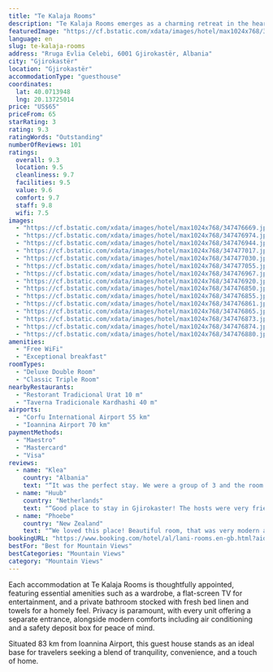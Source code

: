 ```yaml
---
title: "Te Kalaja Rooms"
description: "Te Kalaja Rooms emerges as a charming retreat in the heart of Gjirokastër, boasting breathtaking mountain and serene garden views, merely a stone's throw away from the tranquil Zaravina Lake at 44 km distance."
featuredImage: "https://cf.bstatic.com/xdata/images/hotel/max1024x768/347476669.jpg?k=07eea870cbe8cbb23000eb211f232b64982e82b6e4c766d2cf4cdfa26d0ef078&o=&hp=1"
language: en
slug: te-kalaja-rooms
address: "Rruga Evlia Celebi, 6001 Gjirokastër, Albania"
city: "Gjirokastër"
location: "Gjirokastër"
accommodationType: "guesthouse"
coordinates:
  lat: 40.0713948
  lng: 20.13725014
price: "US$65"
priceFrom: 65
starRating: 3
rating: 9.3
ratingWords: "Outstanding"
numberOfReviews: 101
ratings:
  overall: 9.3
  location: 9.5
  cleanliness: 9.7
  facilities: 9.5
  value: 9.6
  comfort: 9.7
  staff: 9.8
  wifi: 7.5
images:
  - "https://cf.bstatic.com/xdata/images/hotel/max1024x768/347476669.jpg?k=07eea870cbe8cbb23000eb211f232b64982e82b6e4c766d2cf4cdfa26d0ef078&o=&hp=1"
  - "https://cf.bstatic.com/xdata/images/hotel/max1024x768/347476974.jpg?k=6d87f30d1d2b1f32cdffaa3d7841d2cce202887ab3662fbc7e2d3bd29d73dbca&o=&hp=1"
  - "https://cf.bstatic.com/xdata/images/hotel/max1024x768/347476944.jpg?k=ef5c6fbcbbc8d043220678699a66a9f04bf7903a06459c7fe88acb49ed998ef1&o=&hp=1"
  - "https://cf.bstatic.com/xdata/images/hotel/max1024x768/347477017.jpg?k=41db0717ae9176aa05fd9865f6f60d73efe810bd7ba23c27ca0c21ab73018ece&o=&hp=1"
  - "https://cf.bstatic.com/xdata/images/hotel/max1024x768/347477030.jpg?k=ff1280f70e19d8e1fd2eec1143a3bacfb1751f355aa10073991aa97a7b616603&o=&hp=1"
  - "https://cf.bstatic.com/xdata/images/hotel/max1024x768/347477055.jpg?k=ec5026d23ba137a860d2ffc74ca06beff4490f86161ca3d19e5638cc6026281b&o=&hp=1"
  - "https://cf.bstatic.com/xdata/images/hotel/max1024x768/347476967.jpg?k=5bf4c027195376d31b90253167e0d9f11706d7fc9c9bf7739fca3167c3d582f7&o=&hp=1"
  - "https://cf.bstatic.com/xdata/images/hotel/max1024x768/347476920.jpg?k=6e024603689ba8254c30427bccff38977790e2f766e783e78f1fae282e82ce5b&o=&hp=1"
  - "https://cf.bstatic.com/xdata/images/hotel/max1024x768/347476850.jpg?k=9f716fa303e84f43669a4f8470b4f33e48d4f80357df081a01bab9a86052b352&o=&hp=1"
  - "https://cf.bstatic.com/xdata/images/hotel/max1024x768/347476855.jpg?k=bff10997059fa30e2f7cf19891491c968459342b4fe1abbc002e9f74b53816df&o=&hp=1"
  - "https://cf.bstatic.com/xdata/images/hotel/max1024x768/347476861.jpg?k=40d12e6671e2eb8da42e1bac9cb69b389c8d2052d180045bec3f5fab1996a3ab&o=&hp=1"
  - "https://cf.bstatic.com/xdata/images/hotel/max1024x768/347476865.jpg?k=b656acffb505534b3b73fbb5125c6f3da2eacefa161a3fdecc4a170d9a3f1c4b&o=&hp=1"
  - "https://cf.bstatic.com/xdata/images/hotel/max1024x768/347476873.jpg?k=ede34680bad5b2c9d6963fbb04c051e00cf1b8ff0cf9ae68bc67846fd8c9efda&o=&hp=1"
  - "https://cf.bstatic.com/xdata/images/hotel/max1024x768/347476874.jpg?k=efc6c90db6a8c1e13f983916ea7b4ad5e3b4776cb50c4796c66f17f712552f95&o=&hp=1"
  - "https://cf.bstatic.com/xdata/images/hotel/max1024x768/347476880.jpg?k=4f619ae105b9323eb912e93f2351867a04c5bae83937331a12f952a4c7ac0c55&o=&hp=1"
amenities:
  - "Free WiFi"
  - "Exceptional breakfast"
roomTypes:
  - "Deluxe Double Room"
  - "Classic Triple Room"
nearbyRestaurants:
  - "Restorant Tradicional Urat 10 m"
  - "Taverna Tradicionale Kardhashi 40 m"
airports:
  - "Corfu International Airport 55 km"
  - "Ioannina Airport 70 km"
paymentMethods:
  - "Maestro"
  - "Mastercard"
  - "Visa"
reviews:
  - name: "Klea"
    country: "Albania"
    text: "“It was the perfect stay. We were a group of 3 and the room was perfect for us, clean, tidy and everything was new and functionable. The hosts were amazing dhe so kind, we felt so welcomed. It is just 5 min away from the Old Baazar dhe the Castle,...”"
  - name: "Huub"
    country: "Netherlands"
    text: "“Good place to stay in Gjirokaster! The hosts were very friendly and the location is perfect next to the castle. The restaurant next to the room is good and also the breakfast was great!”"
  - name: "Phoebe"
    country: "New Zealand"
    text: "“We loved this place! Beautiful room, that was very modern and had everything you could want. The shower in particular was huge! This place was in a great location, with old town just down the hill and the castle just in front of the property. The...”"
bookingURL: "https://www.booking.com/hotel/al/lani-rooms.en-gb.html?aid=8035640"
bestFor: "Best for Mountain Views"
bestCategories: "Mountain Views"
category: "Mountain Views"
---
```


Each accommodation at Te Kalaja Rooms is thoughtfully appointed, featuring essential amenities such as a wardrobe, a flat-screen TV for entertainment, and a private bathroom stocked with fresh bed linen and towels for a homely feel. Privacy is paramount, with every unit offering a separate entrance, alongside modern comforts including air conditioning and a safety deposit box for peace of mind.

Situated 83 km from Ioannina Airport, this guest house stands as an ideal base for travelers seeking a blend of tranquility, convenience, and a touch of home.